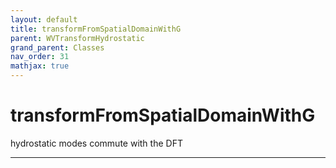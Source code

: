 ```yaml
---
layout: default
title: transformFromSpatialDomainWithG
parent: WVTransformHydrostatic
grand_parent: Classes
nav_order: 31
mathjax: true
---
```


#  transformFromSpatialDomainWithG

hydrostatic modes commute with the DFT


---

